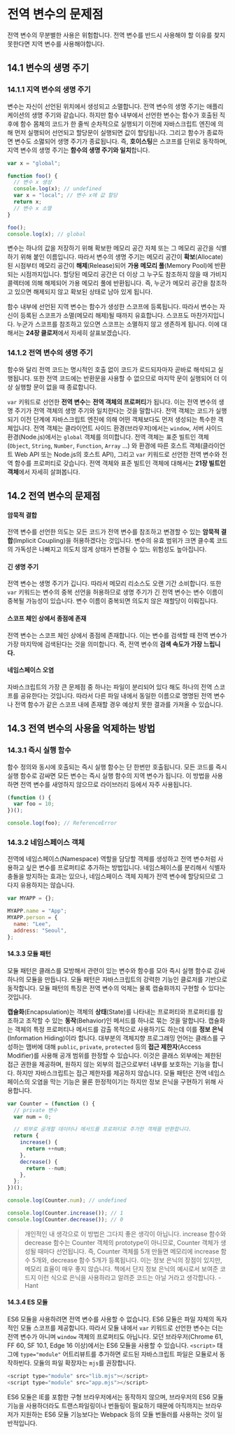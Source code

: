 # 전역 변수의 문제점

전역 변수의 무분별한 사용은 위험합니다. 전역 변수를 반드시 사용해야 할 이유를 찾지 못한다면 지역 변수를 사용해야합니다.

## 14.1 변수의 생명 주기

### 14.1.1 지역 변수의 생명 주기

변수는 자신이 선언된 위치에서 생성되고 소멸합니다. 전역 변수의 생명 주기는 애플리케이션의 생명 주기와 같습니다. 하지만 함수 내부에서 선언한 변수는 함수가 호출된 직후에 함수 몸체의 코드가 한 줄씩 순차적으로 실행되기 이전에 자바스크립트 엔진에 의해 먼저 실행되어 선언되고 할당문이 실행되면 값이 할당됩니다. 그리고 함수가 종료하면 변수도 소멿되어 생명 주기가 종료됩니다. 즉, **호이스팅**은 스코프를 단위로 동작하며, 지역 변수의 생명 주기는 **함수의 생명 주기와 일치**합니다.

```javascript
var x = "global";

function foo() {
  // 변수 x 생성
  console.log(x); // undefined
  var x = "local"; // 변수 x에 값 할당
  return x;
  // 변수 x 소멸
}

foo();
console.log(x); // global
```

변수는 하나의 값을 저장하기 위해 확보한 메모리 공간 자체 또는 그 메모리 공간을 식별하기 위해 붙인 이름입니다. 따라서 변수의 생명 주기는 메모리 공간이 **확보**(Allocate)된 시점부터 메모리 공간이 **해제**(Release)되어 **가용 메모리 풀**(Memory Pool)에 반환되는 시점까지입니다. 할당된 메모리 공간은 더 이상 그 누구도 참조하지 않을 때 가비지 콜렉터에 의해 해제되어 가용 메모리 풀에 반환됩니다. 즉, 누군가 메모리 공간을 참조하고 있으면 해제되지 않고 확보된 상태로 남아 있게 됩니다.

함수 내부에 선언된 지역 변수는 함수가 생성한 스코프에 등록됩니다. 따라서 변수는 자신이 등록된 스코프가 소멸(메모리 해제)될 때까지 유효합니다. 스코프도 마찬가지입니다. 누군가 스코프를 참조하고 있으면 스코프는 소멸하지 않고 생존하게 됩니다. 이에 대해서는 **24장 클로저**에서 자세히 살표보겠습니다.

### 14.1.2 전역 변수의 생명 주기

함수와 달리 전역 코드는 명시적인 호출 없이 코드가 로드되자마자 곧바로 해석되고 실행됩니다. 또한 전역 코드에는 반환문을 사용할 수 없으므로 마지막 문이 실행되어 더 이상 실행할 문이 없을 때 종료합니다.

`var` 키워드로 선언한 **전역 변수**는 **전역 객체의 프로퍼티**가 됩니다. 이는 전역 변수의 생명 주기가 전역 객체의 생명 주기와 일치한다는 것을 말합니다. 전역 객체는 코드가 실행되기 이전 단계에 자바스크립트 엔진에 의해 어떤 객체보다도 먼저 생성되는 특수한 객체입니다. 전역 객체는 클라이언트 사이드 환경(브라우저)에서는 `window`, 서버 사이드 환경(Node.js)에서는 `global` 객체를 의미합니다. 전역 객체는 표준 빌트인 객체(`Object`, `String`, `Number`, `Function`, `Array` ...) 와 환경에 따른 호스트 객체(클라이언트 Web API 또는 Node.js의 호스트 API), 그리고 `var` 키워드로 선언한 전역 변수와 전역 함수를 프로퍼티로 갖습니다. 전역 객체와 표준 빌트인 객체에 대해서는 **21장 빌트인 객체**에서 자세히 살펴봅니다.

## 14.2 전역 변수의 문제점

#### 암묵적 결합

전역 변수를 선언한 의도는 모든 코드가 전역 변수를 참조하고 변경할 수 있는 **암묵적 결합**(Implicit Coupling)을 허용하겠다는 것입니다. 변수의 유효 범위가 크면 클수록 코드의 가독성은 나빠지고 의도치 않게 상태가 변경될 수 있느 위험성도 높아집니다.

#### 긴 생명 주기

전역 변수는 생명 주기가 깁니다. 따라서 메모리 리소스도 오랜 기간 소비합니다. 또한 `var` 키워드는 변수의 중복 선언을 허용하므로 생명 주기가 긴 전역 변수는 변수 이름이 중복될 가능성이 있습니다. 변수 이름이 중복되면 의도치 않은 재할당이 이뤄집니다.

#### 스코프 체인 상에서 종점에 존재

전역 변수는 스코프 체인 상에서 종점에 존재합니다. 이는 변수를 검색할 때 전역 변수가 가장 마지막에 검색된다는 것을 의미합니다. 즉, 전역 변수의 **검색 속도가 가장 느립니다.**

#### 네임스페이스 오염

자바스크립트의 가장 큰 문제점 중 하나는 파일이 분리되어 있다 해도 하나의 전역 스코프를 공유한다는 것입니다. 따라서 다른 파일 내에서 동일한 이름으로 명명된 전역 변수나 전역 함수가 같은 스코프 내에 존재할 경우 예상치 못한 결과를 가져올 수 있습니다.

## 14.3 전역 변수의 사용을 억제하는 방법

### 14.3.1 즉시 실행 함수

함수 정의와 동시에 호출되는 즉시 실행 함수는 단 한번만 호출됩니다. 모든 코드를 즉시 실행 함수로 감싸면 모든 변수는 즉시 실행 함수의 지역 변수가 됩니다. 이 방법을 사용하면 전역 변수를 새엉하지 않으므로 라이브러리 등에서 자주 사용됩니다.

```javascript
(function () {
  var foo = 10;
})();

console.log(foo); // ReferenceError
```

### 14.3.2 네임스페이스 객체

전역에 네임스페이스(Namespace) 역할을 담당할 객체를 생성하고 전역 변수처럼 사용하고 싶은 변수를 프로퍼티로 추가하는 방법입니다. 네임스페이스를 분리해서 식별자 충돌을 방지하는 효과는 있으나, 네임스페이스 객체 자체가 전역 변수에 할당되므로 그다지 유용하지는 않습니다.

```javascript
var MYAPP = {};

MYAPP.name = "App";
MYAPP.person = {
  name: "Lee",
  address: "Seoul",
};
```

#### 14.3.3 모듈 패턴

모듈 패턴은 클래스를 모방해서 관련이 있는 변수와 함수를 모아 즉시 실행 함수로 감싸 하나의 모듈을 만듭니다. 모듈 패턴은 자바스크립트의 강력한 기능인 클로저를 기반으로 동작합니다. 모듈 패턴의 특징은 전역 변수의 억제는 물록 캡슐화까지 구현할 수 있다는 것입니다.

**캡슐화**(Encapsulation)는 객체의 **상태**(State)를 나타내는 프로퍼티와 프로퍼티를 참조하고 조작할 수 있는 **동작**(Behavior)인 메서드를 하나로 묶는 것을 말합니다. 캡슐화는 객체의 특정 프로퍼티나 메서드를 감출 목적으로 사용하기도 하는데 이를 **정보 은닉**(Information Hiding)이라 합니다. 대부분의 객체지향 프로그래밍 언어는 클래스를 구성하는 맴버에 대해 `public`, `private`, `protected` 등의 **접근 제한자**(Access Modifier)를 사용해 공개 범위를 한정할 수 있습니다. 이것은 클래스 외부에는 제한된 접근 권한을 제공하며, 원하지 않는 외부의 접근으로부터 내부를 보호하는 기능을 합니다. 하지만 자바스크립트는 접근 제한자를 제공하지 않습니다. 모듈 패턴은 전역 네임스페이스의 오염을 막는 기능은 물론 한정적이기는 하지만 정보 은닉을 구현하기 위해 사용합니다.

```javascript
var Counter = (function () {
  // private 변수
  var num = 0;

  // 외부로 공개할 데이터나 메서드를 프로퍼티로 추가한 객체를 반환합니다.
  return {
    increase() {
      return ++num;
    },
    decrease() {
      return --num;
    },
  };
})();

console.log(Counter.num); // undefined

console.log(Counter.increase()); // 1
console.log(Counter.decrease()); // 0
```

> 개인적인 내 생각으로 이 방법은 그다지 좋은 생각이 아닙니다. increase 함수와 decrease 함수는 Counter 객체의 prototype이 아니므로, Counter 객체가 생성될 때마다 선언됩니다. 즉, Counter 객체를 5개 만들면 메모리에 increase 함수 5개와, decrease 함수 5개가 등록됩니다. 이는 정보 은닉의 장점이 있지만, 메모리 효율이 매우 좋지 않습니다. 책에서 단지 정보 은닉의 예시로서 보여준 코드지 이런 식으로 은닉을 사용하라고 알려준 코드는 아닐 거라고 생각합니다. - Hant

#### 14.3.4 ES 모듈

ES6 모듈을 사용하려면 전역 변수를 사용할 수 없습니다. ES6 모듈은 파일 자체의 독자적인 모듈 스코프를 제공합니다. 따라서 모듈 내에서 `var` 키워드로 선언한 변수는 더는 전역 변수가 아니며 `window` 객체의 프로퍼티도 아닙니다. 모던 브라우저(Chrome 61, FF 60, SF 10.1, Edge 16 이상)에서는 ES6 모듈을 사용할 수 있습니다. `<script>` 태그에 `type="module"` 어트리뷰트를 추가하면 로드된 자바스크립트 파일은 모듈로서 동작하빈다. 모듈의 파일 확장자는 `mjs`를 권장합니다.

```javascript
<script type="module" src="lib.mjs"></script>
<script type="module" src="app.mjs"></script>
```

ES6 모듈은 IE를 포함한 구형 브라우저에서는 동작하지 않으며, 브라우저의 ES6 모듈 기능을 사용하더라도 트랜스파일링이나 번들링이 필요하기 때문에 아직까지는 브라우저가 지원하는 ES6 모듈 기능보다는 Webpack 등의 모듈 번들러를 사용하는 것이 일반적입니다.
